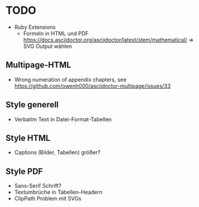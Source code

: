 # TODO

* Ruby Extensions
    * Formeln in HTML und PDF
        https://docs.asciidoctor.org/asciidoctor/latest/stem/mathematical/
        => SVG Output wählen

## Multipage-HTML

* Wrong numeration of appendix chapters, see https://github.com/owenh000/asciidoctor-multipage/issues/33       
        
## Style generell

* Verbatim Text in Datei-Format-Tabellen

## Style HTML

* Captions (Bilder, Tabellen) größer?

## Style PDF

* Sans-Serif Schrift?
* Textumbrüche in Tabellen-Headern
* ClipPath Problem mit SVGs 
